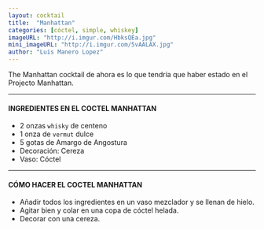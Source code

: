 ```yaml
---
layout: cocktail
title:  "Manhattan"
categories: [cóctel, simple, whiskey]
imageURL: "http://i.imgur.com/HbksQEa.jpg"
mini_imageURL: "http://i.imgur.com/5vAALAX.jpg"
author: "Luis Manero Lopez"
---
```


The Manhattan cocktail de ahora es lo que tendría que haber estado en el Projecto Manhattan.

**************************************************

#### INGREDIENTES EN EL COCTEL MANHATTAN

- 2 onzas `whisky` de centeno
- 1 onza de `vermut` dulce
- 5 gotas de Amargo de Angostura
- Decoración: Cereza
- Vaso: Cóctel

**************************************************

#### CÓMO HACER EL COCTEL MANHATTAN

- Añadir todos los ingredientes en un vaso mezclador y se llenan de hielo.
- Agitar bien y colar en una copa de cóctel helada.
- Decorar con una cereza.
